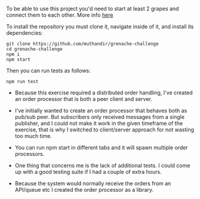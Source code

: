 To be able to use this project you'd need to start at least 2 grapes and connect them to each other. More info [here](https://blog.bitfinex.com/tutorial/bitfinex-loves-microservices-grenache/)

To install the repository you must clone it, navigate inside of it, and install its dependencies:
```
git clone https://github.com/muthandir/grenache-challenge
cd grenache-challenge
npm i
npm start
```

Then you can run tests as follows:
```
npm run test
```

- Because this exercise required a distributed order handling, I've created an order processor that is both a peer client and server.

- I've initially wanted to create an order processor that behaves both as pub/sub peer. But subscribers only received messages from a single publisher, and I could not make it work in the given timeframe of the exercise, that is why I switched to client/server approach for not wasting too much time.

- You can run npm start in different tabs and it will spawn multiple order processors.

- One thing that concerns me is the lack of additional tests. I could come up with a good testing suite if I had a couple of extra hours. 

- Because the system would normally receive the orders from an API/queue etc I created the order processor as a library.
